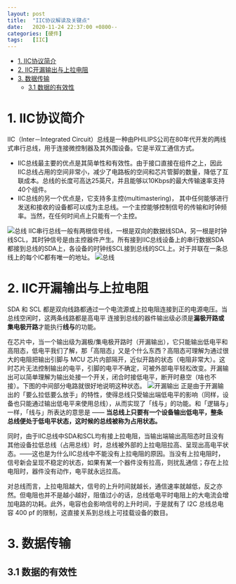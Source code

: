 ```yaml
---
layout: post
title:  "IIC协议解读及关键点"
date:   2020-11-24 22:37:00 +0800--
categories: [硬件]
tags:   [IIC]
---
```

- [1. IIC协议简介](#1-iic协议简介)
- [2. IIC开漏输出与上拉电阻](#2-iic开漏输出与上拉电阻)
- [3. 数据传输](#3-数据传输)
  - [3.1 数据的有效性](#31-数据的有效性)

# 1. IIC协议简介
IIC（Inter－Integrated Circuit）总线是一种由PHILIPS公司在80年代开发的两线式串行总线，用于连接微控制器及其外围设备。它是半双工通信方式。
- IIC总线最主要的优点是其简单性和有效性。由于接口直接在组件之上，因此IIC总线占用的空间非常小，减少了电路板的空间和芯片管脚的数量，降低了互联成本。总线的长度可高达25英尺，并且能够以10Kbps的最大传输速率支持40个组件。
- IIC总线的另一个优点是，它支持多主控(multimastering)， 其中任何能够进行发送和接收的设备都可以成为主总线。一个主控能够控制信号的传输和时钟频率。当然，在任何时间点上只能有一个主控。

![总线](https://raw.gitmirror.com/wamogu/Images_Pages/refs/heads/main/2020-11-24-IIC_Protocol/2020-11-24-IIC_Protocol-20220206-174701.png) 
IIC串行总线一般有两根信号线，一根是双向的数据线SDA，另一根是时钟线SCL，其时钟信号是由主控器件产生。所有接到IIC总线设备上的串行数据SDA都接到总线的SDA上，各设备的时钟线SCL接到总线的SCL上。对于并联在一条总线上的每个IC都有唯一的地址。
![总线](https://raw.gitmirror.com/wamogu/Images_Pages/refs/heads/main/2020-11-24-IIC_Protocol/2020-11-24-IIC_Protocol-20220206-174705.png) 

# 2. IIC开漏输出与上拉电阻
SDA 和 SCL 都是双向线路都通过一个电流源或上拉电阻连接到正的电源电压。当总线空闲时，这两条线路都是高电平 连接到总线的器件输出级必须是**漏极开路或集电极开路**才能执行**线与**的功能。

在芯片中，当一个输出级为漏极/集电极开路时（开漏输出），它只能输出低电平和高阻态，低电平我们了解，那「高阻态」又是个什么东西？高阻态可理解为通过很大的电阻把输出引脚与 MCU 芯片内部隔开，近似开路的状态（电阻非常大）。这时芯片无法控制输出的电平，引脚的电平不确定，可被外部电平轻松改变。开漏输出可以简单理解为输出处接一个开关，闭合时接低电平，断开时悬空（啥也不接）。下图的中间部分电路就很好地说明这种状态。
![开漏输出](https://raw.gitmirror.com/wamogu/Images_Pages/refs/heads/main/2020-11-24-IIC_Protocol/2020-11-24-IIC_Protocol-20220206-174712.png) 
正是由于开漏输出的「要么拉低要么放手」的特性，使得总线只受输出端低电平的影响（同样，设备也只能通过输出低电平来使用总线），从而实现了「线与」的功能。和「逻辑与」一样，「线与」所表达的意思是 —— **当总线上只要有一个设备输出低电平，整条总线便处于低电平状态，这时候的总线被称为占用状态。**

同时，由于IIC总线中SDA和SCL均有接上拉电阻，当输出端输出高阻态时且没有其他设备拉低总线（占用总线）时，总线被外部的上拉电阻拉高、呈现出高电平状态。——这也是为什么IIC总线中不能没有上拉电阻的原因。当没有上拉电阻时，信号新会呈现不稳定的状态，如果有某一个器件没有拉高，则扰乱通信；存在上拉电阻时，器件没有动作，电平就永远拉高。

对总线而言，上拉电阻越大，信号的上升时间就越长，通信速率就越低，反之亦然。但电阻也并不是越小越好，阻值过小的话，总线低电平时电阻上的大电流会增加电路的功耗。此外，电容也会影响信号的上升时间，于是就有了 I2C 总线总电容 400 pf 的限制，这直接关系到总线上可挂载设备的数目。

# 3. 数据传输

## 3.1 数据的有效性
